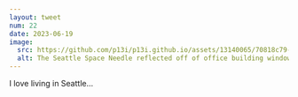 ```yaml
---
layout: tweet
num: 22
date: 2023-06-19
image:
  src: https://github.com/p13i/p13i.github.io/assets/13140065/70818c79-3c54-43ef-bb98-557b1ecbcdf3\
  alt: The Seattle Space Needle reflected off of office building windows in South Lake Union on a cloudy day
---
```


I love living in Seattle...
